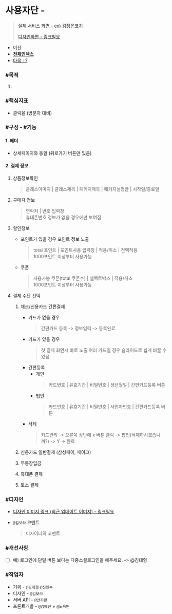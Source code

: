 # 사용자단 - 

> [실제 서비스 화면 - ex) 김정은코치](https://www.modooclass.net/class/pay/payinfo/507/224)
>
> [디자인화면 - 링크필요]() 



- 이전      
- [**전체인덱스**](../README.md)     
- [다음 : ?]()



### **#목적**

1. 



### #핵심지표

- 클릭율 (방문자 대비)



### **#구성 - #기능**

#### 1. 헤더 
- 상세페이지와 동일 (뒤로가기 버튼만 있음)

#### 2. 결제 정보
1. 상품정보확인
    > 클래스이미지 | 클래스제목 | 패키지제목 | 패키지설명글 | 시작일/종료일 

1. 구매자 정보  
    > 연락처 | 번호 입력창   
    > 휴대폰번호 정보가 없을 경우에만 보여짐
    

1. 할인정보  
    - 포인트가 있을 경우 포인트 정보 노출  
        > total 포인트 | 포인트사용 입력창 | 적용/취소 | 전액적용   
        >1000포인트 이상부터 사용가능         

    - 쿠폰  
        > 사용가능 쿠폰(total 쿠폰수) | 셀렉트박스 | 적용/취소  
        > 1000포인트 이상부터 사용가능  

1. 결제 수단 선택  
    1. 체크/신용카드 간편결제        
        - 카드가 없을 경우
            > 간편카드 등록 -> 정보입력 -> 등록완료
        - 카드가 있을 경우
            > 첫 결제 화면시 바로 노출
            > 여러 카드일 경우 슬라이드로 쉽게 바꿀 수 있음
        - 간편등록  
            - 개인  
                > 카드번호 | 유효기간 | 비밀번호 | 생년월일 | 간편카드등록 버튼  
            - 법인  
                > 카드번호 | 유효기간 | 비밀번호 | 사업자번호 | 간편카드등록 버튼
        - 삭제
            > 카드관리 -> 오른쪽 상단에 x 버튼 클릭 -> 팝업(삭제하시겠습니까?) -> Y -> 완료


    1. 신용카드 일반결제 (삼성페이, 페이코)
    1. 무통장입금
    1. 휴대폰 결제
    1. 토스 결제


### **#디자인**

- [디자인 이미지 링크 (최근 업데이트 이미지) - 링크필요]()

- `@김보라`  코멘트

  > 디자이너의 코멘트



### #개선사항

- [ ] 예) 로그인에 단일 버튼 보다는 다중소셜로그인을 해주세요. -> @김대형



### **#작업자**

- 기획 - `@김대형` `@신민수`
- 디자인 - `@김보라`
- 서버 API - `@안지환`
- 프론트개발 - `@김혜진`  + `@노육민`


